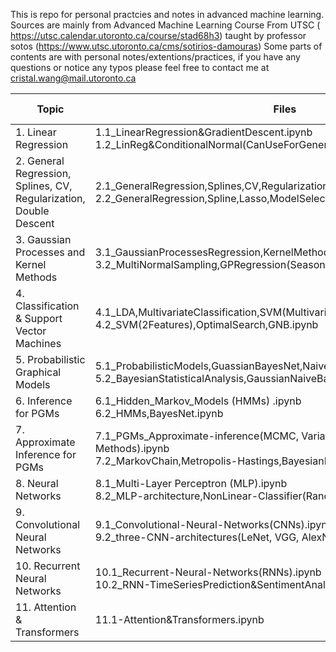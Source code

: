This is repo for personal practcies and notes in advanced machine learning. 
Sources are mainly from Advanced Machine Learning Course From UTSC ( https://utsc.calendar.utoronto.ca/course/stad68h3) 
taught by professor sotos (https://www.utsc.utoronto.ca/cms/sotirios-damouras)
Some parts of contents are with personal notes/extentions/practices, if you have any questions or notice any typos please feel free to contact me at cristal.wang@mail.utoronto.ca

| Topic | Files | Access Links |
|-------|-------|--------------|
| 1. Linear Regression | 1.1_LinearRegression&GradientDescent.ipynb<br>1.2_LinReg&ConditionalNormal(CanUseForGeneralCase).ipynb | [1.1](https://github.com/your-username/cristal-w/blob/main/1.1_LinearRegression&GradientDescent.ipynb) <br> [1.2](https://github.com/your-username/cristal-w/blob/main/1.2_LinReg&ConditionalNormal(CanUseForGeneralCase).ipynb) |
| 2. General Regression, Splines, CV, Regularization, Double Descent | 2.1_GeneralRegression,Splines,CV,Regularization.ipynb<br>2.2_GeneralRegression,Spline,Lasso,ModelSelection,DoubleDescent.ipynb | [2.1](https://github.com/your-username/cristal-w/blob/main/2.1_GeneralRegression,Splines,CV,Regularization.ipynb) <br> [2.2](https://github.com/your-username/cristal-w/blob/main/2.2_GeneralRegression,Spline,Lasso,ModelSelection,DoubleDescent.ipynb) |
| 3. Gaussian Processes and Kernel Methods | 3.1_GaussianProcessesRegression,KernelMethods.ipynb<br>3.2_MultiNormalSampling,GPRegression(SeasonalPattern,over plane).ipynb | [3.1](https://github.com/your-username/cristal-w/blob/main/3.1_GaussianProcessesRegression,KernelMethods.ipynb) <br> [3.2](https://github.com/your-username/cristal-w/blob/main/3.2_MultiNormalSampling,GPRegression(SeasonalPattern,over%20plane).ipynb) |
| 4. Classification & Support Vector Machines | 4.1_LDA,MultivariateClassification,SVM(Multivariate,VariousKernels).ipynb<br>4.2_SVM(2Features),OptimalSearch,GNB.ipynb | [4.1](https://github.com/your-username/cristal-w/blob/main/4.1_LDA,MultivariateClassification,SVM(Multivariate,VariousKernels).ipynb) <br> [4.2](https://github.com/your-username/cristal-w/blob/main/4.2_SVM(2Features),OptimalSearch,GNB.ipynb) |
| 5. Probabilistic Graphical Models | 5.1_ProbabilisticModels,GuassianBayesNet,NaiveBayesClassifier(Sklearn).ipynb<br>5.2_BayesianStatisticalAnalysis,GaussianNaiveBayes(Pymc).ipynb | [5.1](https://github.com/your-username/cristal-w/blob/main/5.1_ProbabilisticModels,GuassianBayesNet,NaiveBayesClassifier(Sklearn).ipynb) <br> [5.2](https://github.com/your-username/cristal-w/blob/main/5.2_BayesianStatisticalAnalysis,GaussianNaiveBayes(Pymc).ipynb) |
| 6. Inference for PGMs | 6.1_Hidden_Markov_Models (HMMs) .ipynb<br>6.2_HMMs,BayesNet.ipynb | [6.1](https://github.com/your-username/cristal-w/blob/main/6.1_Hidden_Markov_Models%20(HMMs)%20.ipynb) <br> [6.2](https://github.com/your-username/cristal-w/blob/main/6.2_HMMs,BayesNet.ipynb) |
| 7. Approximate Inference for PGMs | 7.1_PGMs_Approximate-inference(MCMC, Variational Inference Methods).ipynb<br>7.2_MarkovChain,Metropolis-Hastings,BayesianLogisticRegression.ipynb | [7.1](https://github.com/your-username/cristal-w/blob/main/7.1_PGMs_Approximate-inference(MCMC,%20Variational%20Inference%20Methods).ipynb) <br> [7.2](https://github.com/your-username/cristal-w/blob/main/7.2_MarkovChain,Metropolis-Hastings,BayesianLogisticRegression.ipynb) |
| 8. Neural Networks | 8.1_Multi-Layer Perceptron (MLP).ipynb<br>8.2_MLP-architecture,NonLinear-Classifier(RandomForestClassifier).ipynb | [8.1](https://github.com/your-username/cristal-w/blob/main/8.1_Multi-Layer%20Perceptron%20(MLP).ipynb) <br> [8.2](https://github.com/your-username/cristal-w/blob/main/8.2_MLP-architecture,NonLinear-Classifier(RandomForestClassifier).ipynb) |
| 9. Convolutional Neural Networks | 9.1_Convolutional-Neural-Networks(CNNs).ipynb<br>9.2_three-CNN-architectures(LeNet, VGG, AlexNet).ipynb | [9.1](https://github.com/your-username/cristal-w/blob/main/9.1_Convolutional-Neural-Networks(CNNs).ipynb) <br> [9.2](https://github.com/your-username/cristal-w/blob/main/9.2_three-CNN-architectures(LeNet,%20VGG,%20AlexNet).ipynb) |
| 10. Recurrent Neural Networks | 10.1_Recurrent-Neural-Networks(RNNs).ipynb<br>10.2_RNN-TimeSeriesPrediction&SentimentAnalysis.ipynb | [10.1](https://github.com/your-username/cristal-w/blob/main/10.1_Recurrent-Neural-Networks(RNNs).ipynb) <br> [10.2](https://github.com/your-username/cristal-w/blob/main/10.2_RNN-TimeSeriesPrediction&SentimentAnalysis.ipynb) |
| 11. Attention & Transformers | 11.1-Attention&Transformers.ipynb | [11.1](https://github.com/your-username/cristal-w/blob/main/11.1-Attention&Transformers.ipynb) |

